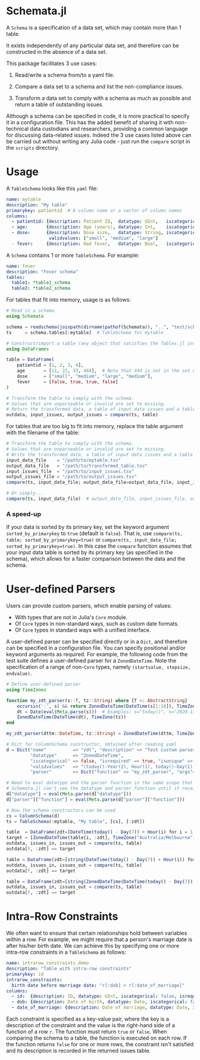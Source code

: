 # Schemata.jl

A `Schema` is a specification of a data set, which may contain more than 1 table.

It exists independently of any particular data set, and therefore can be constructed in the absence of a data set.

This package facilitates 3 use cases:

1. Read/write a schema from/to a yaml file.

2. Compare a data set to a schema and list the non-compliance issues.

3. Transform a data set to comply with a schema as much as possible and return a table of outstanding issues.

Although a schema can be specified in code, it is more practical to specify it in a configuration file.
This has the added benefit of sharing it with non-technical data custodians and researchers,
providing a common language for discussing data-related issues.
Indeed the 3 use cases listed above can be carried out without writing any Julia code - just run the `compare` script in the `scripts` directory.

# Usage

A `TableSchema` looks like this `yaml` file:

```YAML
name: mytable
description: "My table"
primarykey: patientid  # A column name or a vector of column names
columns:
  - patientid: {description: Patient ID,  datatype: UInt,   iscategorical: false, isrequired: true, isunique: true,  validvalues: UInt}
  - age:       {description: Age (years), datatype: Int,    iscategorical: false, isrequired: true, isunique: false, validvalues: "0:120"}
  - dose:      {description: Dose size,   datatype: String, iscategorical: true,  isrequired: true, isunique: false, 
                validvalues: ["small", "medium", "large"]
  - fever:     {description: Had fever,   datatype: Bool,   iscategorical: true,  isrequired: true, isunique: false, validvalues: Bool}
```

A `Schema` contains 1 or more `TableSchema`. For example:

```YAML
name: fever
description: "Fever schema"
tables:
  table1: *table1_schema
  table2: *table2_schema
```

For tables that fit into memory, usage is as follows:

```julia
# Read in a schema
using Schemata

schema = readschema(joinpath(dirname(pathof(Schemata)), "..", "test/schemata/fever.yaml"))
ts     = schema.tables[:mytable]  # TableSchema for mytable

# Construct/import a table (any object that satisfies the Tables.jl interface)
using DataFrames

table = DataFrame(
    patientid = [1, 2, 3, 4],
    age       = [11, 22, 33, 444],  # Note that 444 is not in the set of valid values according to the schema
    dose      = ["small", "medium", "large", "medium"],
    fever     = [false, true, true, false]
)

# Transform the table to comply with the schema.
# Values that are unparseable or invalid are set to missing.
# Return the transformed data, a table of input data issues and a table of output data issues.
outdata, input_issues, output_issues = compare(ts, table)
```

For tables that are too big to fit into memory, replace the table argument with the filename of the table:

```julia
# Transform the table to comply with the schema.
# Values that are unparseable or invalid are set to missing.
# Write the transformed data, a table of input data issues and a table of output data issues to disk.
input_data_file    = "/path/to/mytable.tsv"
output_data_file   = "/path/to/transformed_table.tsv"
input_issues_file  = "/path/to/input_issues.tsv"
output_issues_file = "/path/to/output_issues.tsv"
compare(ts, input_data_file; output_data_file=output_data_file, input_issues_file=input_issues_file, output_issues_file=output_issues_file)

# Or simply...
compare(ts, input_data_file)  # output_data_file, input_issues_file, output_issues_file have default values
```

### A speed-up

If your data is sorted by its primary key, set the keyword argument `sorted_by_primarykey` to `true` (default is `false`).
That is, use `compare(ts, table; sorted_by_primarykey=true)` or `compare(ts, input_data_file; sorted_by_primarykey=true)`.
In this case the `compare` function assumes that your input data table is sorted by its primary key (as specified in the schema),
which allows for a faster comparison between the data and the schema.


# User-defined Parsers

Users can provide custom parsers, which enable parsing of values:
- With types that are not in Julia's `Core` module.
- Of `Core` types in non-standard ways, such as custom date formats.
- Of `Core` types in standard ways with a unified interface.

A user-defined parser can be specified directly or in a `Dict`, and therefore can be specified in a configuration file.
You can specify positional and/or keyword arguments as required.
For example, the following code from the test suite defines a user-defined parser for a `ZonedDateTime`.
Note the specification of a range of non-`Core` types, namely `(startvalue, stepsize, endvalue)`.

```julia
# Define user-defined parser
using TimeZones

function my_zdt_parser(s::T, tz::String) where {T <: AbstractString}
    occursin(':', s) && return ZonedDateTime(DateTime(s[1:16]), TimeZone(tz))  # Example: s="2020-12-31T09:30:59+10:00"
    dt = Date(eval(Meta.parse(s)))  # Examples: s="today()", s="2020-11-01"
    ZonedDateTime(DateTime(dt), TimeZone(tz))
end

my_zdt_parser(dttm::DateTime, tz::String) = ZonedDateTime(dttm, TimeZone(tz))

# Dict for ColumnSchema constructor, obtained after reading yaml
d = Dict("name"          => "zdt", "description" => "Test custom parser for TimeZones.ZonedDateTime",
         "datatype"      => "ZonedDateTime",
         "iscategorical" => false, "isrequired" => true, "isunique" => true,
         "validvalues"   => "(today()-Year(2), Hour(1), today()-Day(1))",  # Ensure that the range has sufficient resolution
         "parser"        => Dict("function" => "my_zdt_parser", "args"=>["Australia/Melbourne"]))

# Need to eval datatype and the parser function in the same scope that they were defined (and before constructing the ColumnSchema).
# Schemata.jl can't see the datatype and parser function until it receives them from the current scope.
d["datatype"] = eval(Meta.parse(d["datatype"]))
d["parser"]["function"] = eval(Meta.parse(d["parser"]["function"]))

# Now the schema constructors can be used
cs = ColumnSchema(d)
ts = TableSchema(:mytable, "My table", [cs], [:zdt])

table  = DataFrame(zdt=[DateTime(today() - Day(7)) + Hour(i) for i = 1:3])
target = [ZonedDateTime(table[i, :zdt], TimeZone("Australia/Melbourne")) for i = 1:3]
outdata, issues_in, issues_out = compare(ts, table)
outdata[!, :zdt] == target

table = DataFrame(zdt=[string(DateTime(today() - Day(7)) + Hour(i)) for i = 1:3])  # String type
outdata, issues_in, issues_out = compare(ts, table)
outdata[!, :zdt] == target

table = DataFrame(zdt=[string(ZonedDateTime(DateTime(today() - Day(7)) + Hour(i), TimeZone("Australia/Melbourne"))) for i = 1:3])  # String type
outdata, issues_in, issues_out = compare(ts, table)
outdata[!, :zdt] == target
```

# Intra-Row Constraints

We often want to ensure that certain relationships hold between variables within a row.
For example, we might require that a person's marriage date is after his/her birth date.
We can achieve this by specifying one or more intra-row constraints in a `TableSchema` as follows:

```yaml
name: intrarow_constraints_demo
description: "Table with intra-row constraints"
primarykey: id
intrarow_constraints:
  birth date before marriage date: "r[:dob] < r[:date_of_marriage]"
columns:
  - id:  {description: ID, datatype: UInt, iscategorical: false, isrequired: true, isunique: true, validvalues: UInt}
  - dob: {description: Date of birth, datatype: Date, iscategorical: false, isrequired: true, isunique: false, validvalues: Date}
  - date_of_marriage: {description: Date of marriage, datatype: Date, iscategorical: false, isrequired: false, isunique: false, validvalues: Date}
```

Each constraint is specified as a key-value pair, where the key is a description of the constraint and
the value is the right-hand side of a function of a row `r`.
The function must return `true` or `false`.
When comparing the schema to a table, the function is executed on each row.
If the function returns `false` for one or more rows, the constraint isn't satisfied and its description is recorded in the returned issues table.

